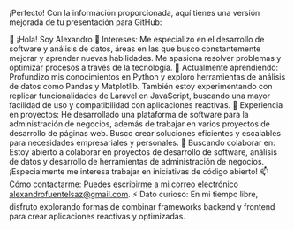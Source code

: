 
¡Perfecto! Con la información proporcionada, aquí tienes una versión mejorada de tu presentación para GitHub:

👋 ¡Hola! Soy Alexandro
👀 Intereses: Me especializo en el desarrollo de software y análisis de datos, áreas en las que busco constantemente mejorar y aprender nuevas habilidades. Me apasiona resolver problemas y optimizar procesos a través de la tecnología.
🌱 Actualmente aprendiendo: Profundizo mis conocimientos en Python y exploro herramientas de análisis de datos como Pandas y Matplotlib. También estoy experimentando con replicar funcionalidades de Laravel en JavaScript, buscando una mayor facilidad de uso y compatibilidad con aplicaciones reactivas.
💼 Experiencia en proyectos: He desarrollado una plataforma de software para la administración de negocios, además de trabajar en varios proyectos de desarrollo de páginas web. Busco crear soluciones eficientes y escalables para necesidades empresariales y personales.
💬 Buscando colaborar en: Estoy abierto a colaborar en proyectos de desarrollo de software, análisis de datos y desarrollo de herramientas de administración de negocios. ¡Especialmente me interesa trabajar en iniciativas de código abierto!
📫 Cómo contactarme: Puedes escribirme a mi correo electrónico alexandrofuentelsaz@gmail.com.
⚡ Dato curioso: En mi tiempo libre, disfruto explorando formas de combinar frameworks backend y frontend para crear aplicaciones reactivas y optimizadas.
<!--- alexandro63/alexandro63 is a ✨ special ✨ repository because its `README.md` (this file) appears on your GitHub profile. You can click the Preview link to take a look at your changes. --->
